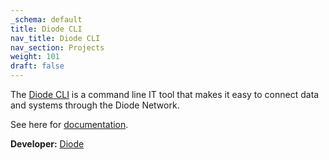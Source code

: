 ```yaml
---
_schema: default
title: Diode CLI
nav_title: Diode CLI
nav_section: Projects
weight: 101
draft: false
---
```

The [Diode CLI](https://diode.io/solutions/cli) is a command line IT tool that makes it easy to connect data and systems through the Diode Network.

See here for [documentation](https://cli.docs.diode.io/).

**Developer:** [Diode](https://diode.io/)